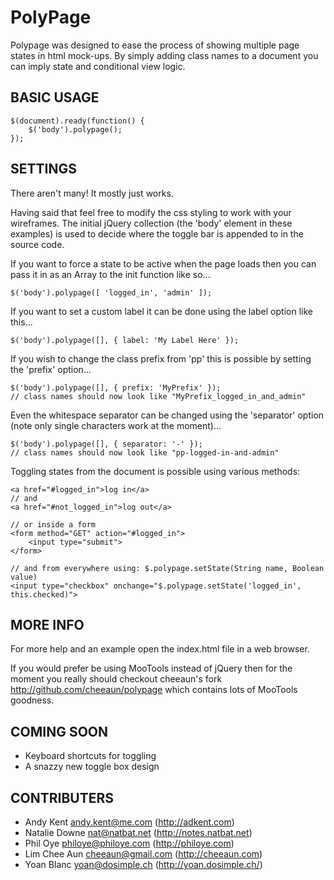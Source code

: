 PolyPage
========
Polypage was designed to ease the process of showing 
multiple page states in html mock-ups. 
By simply adding class names to a document you can 
imply state and conditional view logic.


BASIC USAGE
-----------
    $(document).ready(function() {
    	$('body').polypage();
    });


SETTINGS
--------
There aren't many!
It mostly just works. 

Having said that feel free to modify the css styling to work 
with your wireframes. The initial jQuery collection (the 'body'
element in these examples) is used to decide where the toggle
bar is appended to in the source code.

If you want to force a state to be active when the page 
loads then you can pass it in as an Array to the init 
function like so...

    $('body').polypage([ 'logged_in', 'admin' ]);    
If you want to set a custom label it can be done using the
label option like this...

    $('body').polypage([], { label: 'My Label Here' });

If you wish to change the class prefix from 'pp' this is possible
by setting the 'prefix' option...

    $('body').polypage([], { prefix: 'MyPrefix' });
    // class names should now look like "MyPrefix_logged_in_and_admin"

Even the whitespace separator can be changed using the 'separator'
option (note only single characters work at the moment)... 

    $('body').polypage([], { separator: '-' });
    // class names should now look like "pp-logged-in-and-admin"

Toggling states from the document is possible using various methods:

    <a href="#logged_in">log in</a>
    // and
    <a href="#not_logged_in">log out</a>

    // or inside a form
    <form method="GET" action="#logged_in">
    	<input type="submit">
    </form>

    // and from everywhere using: $.polypage.setState(String name, Boolean value)
    <input type="checkbox" onchange="$.polypage.setState('logged_in', this.checked)">


MORE INFO
---------
For more help and an example open the index.html file in a web browser.

If you would prefer be using MooTools instead of jQuery then for the moment you really should checkout cheeaun's fork http://github.com/cheeaun/polypage which contains lots of MooTools goodness.

COMING SOON
-----------
- Keyboard shortcuts for toggling
- A snazzy new toggle box design

CONTRIBUTERS
------------
- Andy Kent <andy.kent@me.com> (http://adkent.com)
- Natalie Downe <nat@natbat.net> (http://notes.natbat.net)
- Phil Oye <philoye@philoye.com> (http://philoye.com)
- Lim Chee Aun <cheeaun@gmail.com> (http://cheeaun.com)
- Yoan Blanc <yoan@dosimple.ch> (http://yoan.dosimple.ch/)
